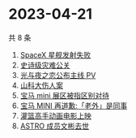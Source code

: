 # 2023-04-21

共 8 条

<!-- BEGIN -->
<!-- 最后更新时间 Fri Apr 21 2023 17:07:14 GMT+0800 (China Standard Time) -->

1. [SpaceX 星舰发射失败](https://www.zhihu.com/search?q=SpaceX%20%E6%98%9F%E8%88%B0%E5%8F%91%E5%B0%84%E5%A4%B1%E8%B4%A5)
1. [史诗级灾难公关](https://www.zhihu.com/search?q=%E5%8F%B2%E8%AF%97%E7%BA%A7%E7%81%BE%E9%9A%BE%E5%85%AC%E5%85%B3)
1. [光与夜之恋公布主线 PV](https://www.zhihu.com/search?q=%E5%85%89%E4%B8%8E%E5%A4%9C%E4%B9%8B%E6%81%8B%E5%85%AC%E5%B8%83%E4%B8%BB%E7%BA%BF%20PV)
1. [山科大伤人案](https://www.zhihu.com/search?q=%E5%B1%B1%E7%A7%91%E5%A4%A7%E4%BC%A4%E4%BA%BA%E6%A1%88)
1. [宝马 mini 展区被指区别对待](https://www.zhihu.com/search?q=%E5%AE%9D%E9%A9%AC%20mini%20%E5%B1%95%E5%8C%BA%E8%A2%AB%E6%8C%87%E5%8C%BA%E5%88%AB%E5%AF%B9%E5%BE%85)
1. [宝马 MINI 再道歉:「老外」是同事](https://www.zhihu.com/search?q=%E5%AE%9D%E9%A9%AC%20MINI%20%E5%86%8D%E9%81%93%E6%AD%89%3A%E3%80%8C%E8%80%81%E5%A4%96%E3%80%8D%E6%98%AF%E5%90%8C%E4%BA%8B)
1. [灌篮高手动画电影上映](https://www.zhihu.com/search?q=%E7%81%8C%E7%AF%AE%E9%AB%98%E6%89%8B%E5%8A%A8%E7%94%BB%E7%94%B5%E5%BD%B1%E4%B8%8A%E6%98%A0)
1. [ASTRO 成员文彬去世](https://www.zhihu.com/search?q=ASTRO%20%E6%88%90%E5%91%98%E6%96%87%E5%BD%AC%E5%8E%BB%E4%B8%96)

<!-- END -->
